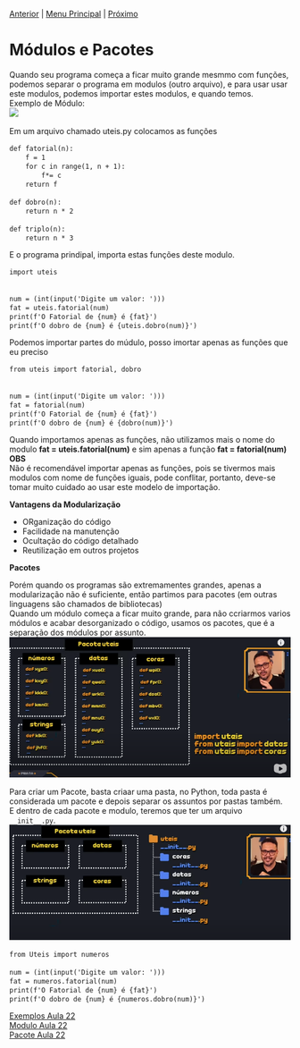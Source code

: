 [Anterior](Aula21.md) | [Menu Principal](/README.md/) | [Próximo](Aula23.md)  

# Módulos e Pacotes  

Quando seu programa começa a ficar muito grande mesmmo com funções, podemos separar o programa em modulos (outro arquivo), e para usar usar este modulos, podemos importar estes modulos, e quando temos.  
Exemplo de Módulo:  
![](/Imagens/aula21-img01)  

Em um arquivo chamado uteis.py colocamos as funções  
```
def fatorial(n):
    f = 1
    for c in range(1, n + 1):
        f*= c
    return f

def dobro(n):
    return n * 2

def triplo(n):
    return n * 3
```  
E o programa prindipal, importa estas funções deste modulo.  
```
import uteis


num = (int(input('Digite um valor: ')))
fat = uteis.fatorial(num)
print(f'O Fatorial de {num} é {fat}')
print(f'O dobro de {num} é {uteis.dobro(num)}')
```  
Podemos importar partes do múdulo, posso imortar apenas as funções que eu preciso  
```
from uteis import fatorial, dobro


num = (int(input('Digite um valor: ')))
fat = fatorial(num)
print(f'O Fatorial de {num} é {fat}')
print(f'O dobro de {num} é {dobro(num)}')
```
Quando importamos apenas as funções, não utilizamos mais o nome do modulo **fat = uteis.fatorial(num)** e sim apenas a função **fat = fatorial(num)**  
**OBS**  
    Não é recomendável importar apenas as funções, pois se tivermos mais modulos com nome de funções iguais, pode conflitar, portanto, deve-se tomar muito cuidado ao usar este modelo de importação.  

**Vantagens da Modularização**  
- ORganização do código  
- Facilidade na manutenção  
- Ocultação do código detalhado  
- Reutilização em outros projetos  

**Pacotes**  

Porém quando os programas são extremamentes grandes, apenas a modularização não é suficiente, então partimos para pacotes (em outras linguagens são chamados de bibliotecas)  
Quando um módulo começa a ficar muito grande, para não ccriarmos varios módulos e acabar desorganizado o código, usamos os pacotes, que é a separação dos módulos por assunto.  
![](/Imagens/aula22-img02.png)  

Para criar um Pacote, basta criaar uma pasta, no Python, toda pasta é considerada um pacote e depois separar os assuntos por pastas também.  
E dentro de cada pacote e modulo, teremos que ter um arquivo ```__init__.py```.  
![](/Imagens/aula22-img03.png)  

```
from Uteis import numeros

num = (int(input('Digite um valor: ')))
fat = numeros.fatorial(num)
print(f'O Fatorial de {num} é {fat}')
print(f'O dobro de {num} é {numeros.dobro(num)}')
```



[Exemplos Aula 22](Aula22.py)  
[Modulo Aula 22](uteis.py)  
[Pacote Aula 22](/AulasGuanabara/Uteis)
